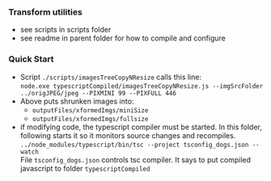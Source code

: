 
### Transform utilities    
- see scripts in scripts folder
- see readme in parent folder for how to compile and configure
### Quick Start
- Script ```./scripts/imagesTreeCopyNResize``` calls this line:   
```node.exe typescriptCompiled/imagesTreeCopyNResize.js --imgSrcFolder ../origJPEG/jpeg --PIXMINI 99 --PIXFULL 446```  
- Above puts shrunken images into:  
  - ```outputFiles/xformedImgs/miniSize```   
  - ```outputFiles/xformedImgs/fullsize```
- if modifying code, the typescript compiler must be started. In this folder, following starts it so it monitors source changes and recompiles.   
```../node_modules/typescript/bin/tsc --project tsconfig_dogs.json --watch```   
File ```tsconfig_dogs.json``` controls tsc compiler. It says to put compiled javascript to folder ```typescriptCompiled```  
